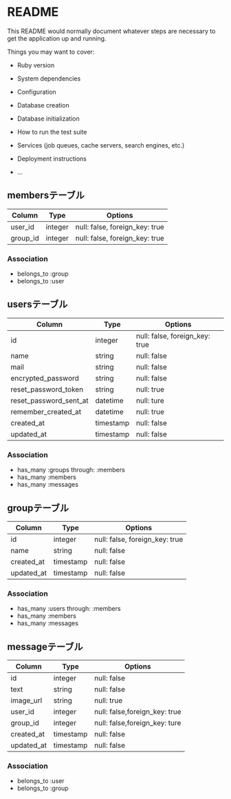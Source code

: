 # README

This README would normally document whatever steps are necessary to get the
application up and running.

Things you may want to cover:

* Ruby version

* System dependencies

* Configuration

* Database creation

* Database initialization

* How to run the test suite

* Services (job queues, cache servers, search engines, etc.)

* Deployment instructions

* ...

## membersテーブル

|Column|Type|Options|
|------|----|-------|
|user_id|integer|null: false, foreign_key: true|
|group_id|integer|null: false, foreign_key: true|

### Association
- belongs_to :group
- belongs_to :user

## usersテーブル

|Column|Type|Options|
|------|----|-------|
|id|integer|null: false, foreign_key: true|
|name|string|null: false|
|mail|string|null: false|
|encrypted_password|string|null: false|
|reset_password_token|string|null: true|
|reset_password_sent_at|datetime|null: ture|
|remember_created_at|datetime|null: true|
|created_at|timestamp|null: false|
|updated_at|timestamp|null: false|



### Association
- has_many :groups through: :members
- has_many :members
- has_many :messages

## groupテーブル
|Column|Type|Options|
|------|----|-------|
|id|integer|null: false, foreign_key: true|
|name|string|null: false|
|created_at|timestamp|null: false|
|updated_at|timestamp|null: false|


### Association
- has_many :users through: :members
- has_many :members
- has_many :messages

## messageテーブル
|Column|Type|Options|
|------|----|-------|
|id|integer|null: false|
|text|string|null: false|
|image_url|string|null: true|
|user_id|integer|null: false,foreign_key: true|
|group_id|integer|null: false,foreign_key: ture|
|created_at|timestamp|null: false|
|updated_at|timestamp|null: false|

### Association
- belongs_to :user
- belongs_to :group